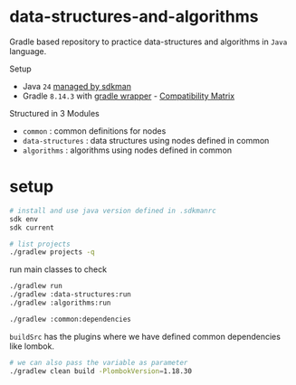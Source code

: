 # data-structures-and-algorithms

Gradle based repository to practice data-structures and algorithms in `Java` language.

Setup
- Java `24` [managed by sdkman](.sdkmanrc)
- Gradle `8.14.3` with [gradle wrapper](gradle/wrapper/gradle-wrapper.properties) - [Compatibility Matrix](https://docs.gradle.org/current/userguide/compatibility.html#java_runtime)

Structured in 3 Modules
- `common` : common definitions for nodes
- `data-structures` : data structures using nodes defined in common
- `algorithms` : algorithms using nodes defined in common

# setup

```bash
# install and use java version defined in .sdkmanrc
sdk env
sdk current
```
```bash
# list projects
./gradlew projects -q
```

run main classes to check
```bash
./gradlew run
./gradlew :data-structures:run
./gradlew :algorithms:run
```

```bash
./gradlew :common:dependencies
```

`buildSrc` has the plugins where we have defined common dependencies like lombok.
```bash
# we can also pass the variable as parameter
./gradlew clean build -PlombokVersion=1.18.30
```
